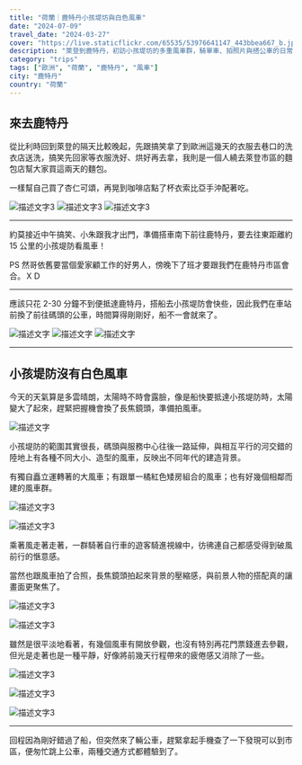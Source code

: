 ```yaml
---
title: "荷蘭｜鹿特丹小孩堤坊與白色風車"
date: "2024-07-09"
travel_date: "2024-03-27"
cover: "https://live.staticflickr.com/65535/53976641147_443bbea667_b.jpg"
description: "萊登到鹿特丹，初訪小孩堤坊的多重風車群，騎單車、拍照片與搭公車的日常。"
category: "trips"
tags: ["歐洲", "荷蘭", "鹿特丹", "風車"]
city: "鹿特丹"
country: "荷蘭"
---
```


## 來去鹿特丹

從比利時回到萊登的隔天比較晚起，先跟搞笑拿了到歐洲這幾天的衣服去巷口的洗衣店送洗，搞笑先回家等衣服洗好、烘好再去拿，我則是一個人繞去萊登市區的麵包店幫大家買這兩天的麵包。

一樣幫自己買了杏仁可頌，再晃到咖啡店點了杯衣索比亞手沖配著吃。

![描述文字3](https://live.staticflickr.com/65535/54646346875_650f75b5b8_b.jpg)
![描述文字3](https://live.staticflickr.com/65535/54645181262_b1fb4a3d52_b.jpg)
![描述文字3](https://live.staticflickr.com/65535/54646273928_fa816246b6_b.jpg)

---

約莫接近中午搞笑、小朱跟我才出門，準備搭車南下前往鹿特丹，要去往東距離約 15 公里的小孩堤防看風車！

PS 然哥依舊要當個愛家顧工作的好男人，傍晚下了班才要跟我們在鹿特丹市區會合。ＸＤ

---

應該只花 2-30 分鐘不到便抵達鹿特丹，搭船去小孩堤防會快些，因此我們在車站前換了前往碼頭的公車，時間算得剛剛好，船不一會就來了。


![描述文字](https://live.staticflickr.com/65535/53976641447_dfc9141d32_b.jpg)
![描述文字](https://live.staticflickr.com/65535/54646025286_dddf3e8752_b.jpg)
![描述文字](https://live.staticflickr.com/65535/54646273903_be64dca3f9_b.jpg)

---

## 小孩堤防沒有白色風車

今天的天氣算是多雲晴朗，太陽時不時會露臉，像是船快要抵達小孩堤防時，太陽變大了起來，趕緊把握機會換了長焦鏡頭，準備拍風車。

![描述文字](https://live.staticflickr.com/65535/54646025361_b1abb774af_b.jpg)

小孩堤防的範圍其實很長，碼頭與服務中心往後一路延伸，與相互平行的河交錯的陸地上有各種不同大小、造型的風車，反映出不同年代的建造背景。

有獨自矗立運轉著的大風車；有跟單一橘紅色矮房組合的風車；也有好幾個相鄰而建的風車群。

![描述文字3](https://live.staticflickr.com/65535/53977844429_59203dd805_b.jpg)

![描述文字3](https://live.staticflickr.com/65535/53976641147_443bbea667_b.jpg)

乘著風走著走著，一群騎著自行車的遊客騎進視線中，彷彿連自己都感受得到破風前行的愜意感。

當然也跟風車拍了合照，長焦鏡頭拍起來背景的壓縮感，與前景人物的搭配真的讓畫面更聚焦了。

![描述文字3](https://live.staticflickr.com/65535/54646346725_c2b3010ca3_b.jpg)

![描述文字3](https://live.staticflickr.com/65535/54646256629_e72093029d_b.jpg)

雖然是很平淡地看著，有幾個風車有開放參觀，也沒有特別再花門票錢進去參觀，但光是走著也是一種平靜，好像將前幾天行程帶來的疲倦感又消除了一些。

![描述文字3](https://live.staticflickr.com/65535/54646273718_cf1fff91b2_b.jpg)

![描述文字3](https://live.staticflickr.com/65535/54646346545_2ceab6ecf8_b.jpg)

![描述文字3](https://live.staticflickr.com/65535/54646256459_ff3cc1bd52_b.jpg)

---

回程因為剛好錯過了船，但突然來了輛公車，趕緊拿起手機查了一下發現可以到市區，便匆忙跳上公車，兩種交通方式都體驗到了。